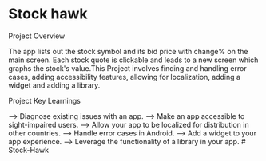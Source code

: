 Stock hawk
========

Project Overview

The app lists out the stock symbol and its bid price with change% on the main screen. Each stock quote is clickable and leads to a new screen which graphs the stock's value.This Project involves finding and handling error cases, adding accessibility features, allowing for localization, adding a widget and adding a library.

Project Key Learnings

--> Diagnose existing issues with an app.
--> Make an app accessible to sight-impaired users.
--> Allow your app to be localized for distribution in other countries.
--> Handle error cases in Android.
--> Add a widget to your app experience.
--> Leverage the functionality of a library in your app.
 #   S t o c k - H a w k  
 